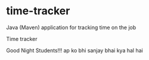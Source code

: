 # time-tracker
Java (Maven) application for tracking time on the job

Time tracker

Good Night Students!!!
ap ko bhi 
sanjay bhai kya hal hai 
